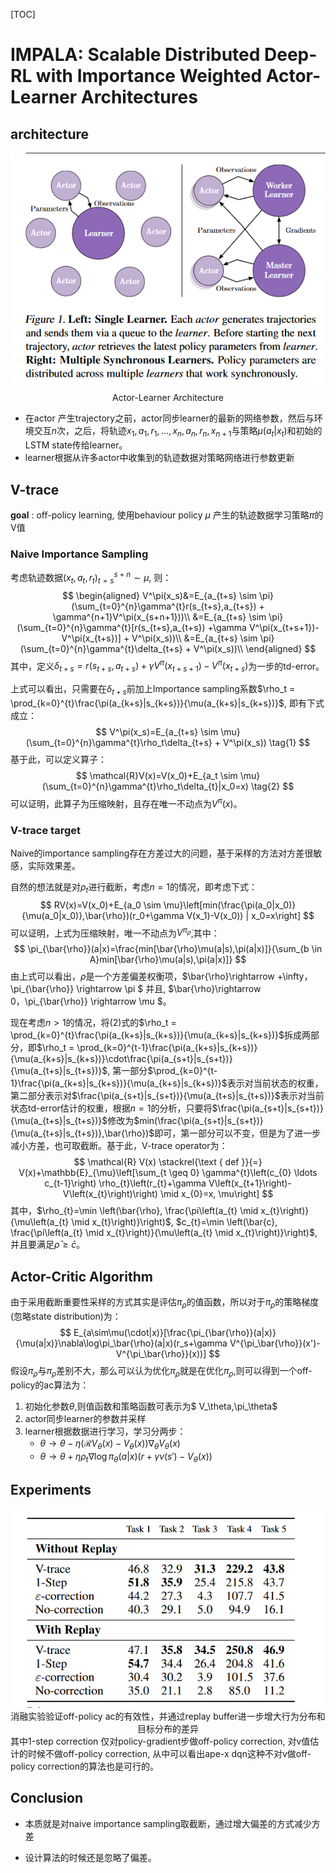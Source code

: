 [TOC]

# IMPALA: Scalable Distributed Deep-RL with Importance Weighted Actor-Learner Architectures

## architecture

<center>
    <img src="architecture.png">
    <div>
        Actor-Learner Architecture
    </div>
</center>

- 在actor 产生trajectory之前，actor同步learner的最新的网络参数，然后与环境交互$n$次，之后，将轨迹$x_1,a_1,r_1,\dots,x_n,a_n,r_n,x_{n+1}$与策略$\mu(a_t|x_t)$和初始的LSTM state传给learner。
- learner根据从许多actor中收集到的轨迹数据对策略网络进行参数更新

## V-trace

**goal** : off-policy learning, 使用behaviour policy $\mu$ 产生的轨迹数据学习策略$\pi$的V值

### Naive Importance Sampling

考虑轨迹数据$(x_t,a_t,r_t)_{t=s}^{s+n}\sim \mu$, 则：
$$
\begin{aligned}
V^\pi(x_s)&=E_{a_{t+s} \sim \pi}(\sum_{t=0}^{n}\gamma^{t}r(s_{t+s},a_{t+s}) + \gamma^{n+1}V^\pi(x_{s+n+1}))\\
&=E_{a_{t+s} \sim \pi}(\sum_{t=0}^{n}\gamma^{t}[r(s_{t+s},a_{t+s}) +\gamma V^\pi(x_{t+s+1})-V^\pi(x_{t+s})] + V^\pi(x_s))\\
&=E_{a_{t+s} \sim \pi}(\sum_{t=0}^{n}\gamma^{t}\delta_{t+s} + V^\pi(x_s))\\
\end{aligned}
$$
其中，定义$\delta_{t+s} = r(s_{t+s},a_{t+s}) +\gamma V^\pi(x_{t+s+1})-V^\pi(x_{t+s})$为一步的td-error。

上式可以看出，只需要在$\delta_{t+s}$前加上Importance sampling系数$\rho_t = \prod_{k=0}^{t}\frac{\pi(a_{k+s}|s_{k+s})}{\mu(a_{k+s}|s_{k+s})}$, 即有下式成立：
$$
V^\pi(x_s)=E_{a_{t+s} \sim \mu}(\sum_{t=0}^{n}\gamma^{t}\rho_t\delta_{t+s} + V^\pi(x_s)) \tag{1}
$$
基于此，可以定义算子：
$$
\mathcal{R}V(x)=V(x_0)+E_{a_t \sim \mu}(\sum_{t=0}^{n}\gamma^{t}\rho_t\delta_{t}|x_0=x) \tag{2}
$$
可以证明，此算子为压缩映射，且存在唯一不动点为$V^\pi(x)$。

### V-trace target

Naive的importance sampling存在方差过大的问题，基于采样的方法对方差很敏感，实际效果差。

自然的想法就是对$\rho_t$进行截断，考虑$n=1$的情况，即考虑下式：
$$
RV(x)=V(x_0)+E_{a_0 \sim \mu}\left[min(\frac{\pi(a_0|x_0)}{\mu(a_0|x_0)},\bar{\rho})(r_0+\gamma V(x_1)-V(x_0)) | x_0=x\right]
$$
可以证明，上式为压缩映射，唯一不动点为$V^{\pi_\bar{\rho}}$,其中：
$$
\pi_{\bar{\rho}}(a|x)=\frac{min[\bar{\rho}\mu(a|s),\pi(a|x)]}{\sum_{b \in A}min[\bar{\rho}\mu(a|s),\pi(a|x)]}
$$
由上式可以看出，$\bar{\rho}$是一个方差偏差权衡项，$\bar{\rho}\rightarrow +\infty，\pi_{\bar{\rho}} \rightarrow \pi $ 并且, $\bar{\rho}\rightarrow 0，\pi_{\bar{\rho}} \rightarrow \mu $。

现在考虑$n>1$的情况，将$(2)$式的$\rho_t = \prod_{k=0}^{t}\frac{\pi(a_{k+s}|s_{k+s})}{\mu(a_{k+s}|s_{k+s})}$拆成两部分，即$\rho_t = \prod_{k=0}^{t-1}\frac{\pi(a_{k+s}|s_{k+s})}{\mu(a_{k+s}|s_{k+s})}\cdot\frac{\pi(a_{s+t}|s_{s+t})}{\mu(a_{t+s}|s_{t+s})}$, 第一部分$\prod_{k=0}^{t-1}\frac{\pi(a_{k+s}|s_{k+s})}{\mu(a_{k+s}|s_{k+s})}$表示对当前状态的权重，第二部分表示对$\frac{\pi(a_{s+t}|s_{s+t})}{\mu(a_{t+s}|s_{t+s})}$表示对当前状态td-error估计的权重，根据$n=1$的分析，只要将$\frac{\pi(a_{s+t}|s_{s+t})}{\mu(a_{t+s}|s_{t+s})}$修改为$min(\frac{\pi(a_{s+t}|s_{s+t})}{\mu(a_{t+s}|s_{t+s})},\bar{\rho})$即可，第一部分可以不变，但是为了进一步减小方差，也可取截断。基于此，V-trace operator为：
$$
\mathcal{R} V(x) \stackrel{\text { def }}{=} V(x)+\mathbb{E}_{\mu}\left[\sum_{t \geq 0} \gamma^{t}\left(c_{0} \ldots c_{t-1}\right) \rho_{t}\left(r_{t}+\gamma V\left(x_{t+1}\right)-V\left(x_{t}\right)\right) \mid x_{0}=x, \mu\right]
$$
其中，$\rho_{t}=\min \left(\bar{\rho}, \frac{\pi\left(a_{t} \mid x_{t}\right)}{\mu\left(a_{t} \mid x_{t}\right)}\right)$, $c_{t}=\min \left(\bar{c}, \frac{\pi\left(a_{t} \mid x_{t}\right)}{\mu\left(a_{t} \mid x_{t}\right)}\right)$,并且要满足$\bar{\rho} \ge \bar{c}$。

## Actor-Critic Algorithm

由于采用截断重要性采样的方式其实是评估$\pi_{\bar{\rho}}$的值函数，所以对于$\pi_{\bar{\rho}}$的策略梯度(忽略state distribution)为：
$$
E_{a\sim\mu(\cdot|x)}[\frac{\pi_{\bar{\rho}}(a|x)}{\mu(a|x)}\nabla\log\pi_\bar{\rho}(a|x)(r_s+\gamma V^{\pi_\bar{\rho}}(x')-V^{\pi_\bar{\rho}}(x))]
$$
假设$\pi_{\bar{\rho}}$与$\pi_{\rho}$差别不大，那么可以认为优化$\pi_{\bar{\rho}}$就是在优化$\pi_\rho$,则可以得到一个off-policy的ac算法为：

1. 初始化参数$\theta$,则值函数和策略函数可表示为$ V_\theta,\pi_\theta$
2. actor同步learner的参数并采样
3. learner根据数据进行学习，学习分两步：
   - $\theta \rightarrow \theta - \eta(\mathcal{R}V_\theta(x)-V_\theta(x))\nabla_\theta V_\theta(x)$
   - $\theta \rightarrow \theta + \eta\rho_t\nabla\log\pi_\theta(a|x)(r+\gamma v(s') - V_\theta(x))$

## Experiments

<center>
    <img src="ablation.png">
    <br>
    <div>
        消融实验验证off-policy ac的有效性，并通过replay buffer进一步增大行为分布和目标分布的差异
    </div>
</center>
其中1-step correction 仅对policy-gradient步做off-policy correction, 对v值估计的时候不做off-policy correction, 从中可以看出ape-x dqn这种不对v做off-policy correction的算法也是可行的。

## Conclusion

- 本质就是对naive importance sampling取截断，通过增大偏差的方式减少方差

- 设计算法的时候还是忽略了偏差。



